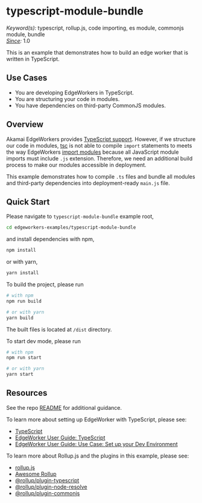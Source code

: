 # typescript-module-bundle

*Keyword(s):* typescript, rollup.js, code importing, es module, commonjs module, bundle<br>
*[Since](https://learn.akamai.com/en-us/webhelp/edgeworkers/edgeworkers-user-guide/GUID-14077BCA-0D9F-422C-8273-2F3E37339D5B.html):* 1.0

This is an example that demonstrates how to build an edge worker that is written in TypeScript.

## Use Cases

- You are developing EdgeWorkers in TypeScript.
- You are structuring your code in modules.
- You have dependencies on third-party CommonJS modules.

## Overview

Akamai EdgeWorkers provides [TypeScript support](https://learn.akamai.com/en-us/webhelp/edgeworkers/edgeworkers-user-guide/GUID-EFA9EC25-AF64-4552-9D4D-BFE5E9D82752.html). However, if we structure our code in modules, [tsc](https://www.typescriptlang.org/docs/handbook/compiler-options.html) is not able to compile `import` statements to meets the way EdgeWorkers [import modules](https://learn.akamai.com/en-us/webhelp/edgeworkers/edgeworkers-user-guide/GUID-19D21814-AB04-49C8-AC25-28CCC9CC2D47.html) because all JavaScript module imports must include `.js` extension. Therefore, we need an additional build process to make our modules accessible in deployment. 

This example demonstrates how to compile `.ts` files and bundle all modules and third-party dependencies into deployment-ready `main.js` file. 

## Quick Start

Please navigate to `typescript-module-bundle` example root,

```bash
cd edgeworkers-examples/typescript-module-bundle
```

and install dependencies with npm,

```bash
npm install
```

or with yarn,

```bash
yarn install
```

To build the project, please run

```bash
# with npm
npm run build

# or with yarn
yarn build
```

The built files is located at `/dist` directory.

To start dev mode, please run 

```bash
# with npm
npm run start

# or with yarn
yarn start
```

## Resources

See the repo [README](../../../../README.md#Resources) for additional guidance.

To learn more about setting up EdgeWorker with TypeScript, please see: 

- [TypeScript](https://www.typescriptlang.org/)
- [EdgeWorker User Guide: TypeScript](https://learn.akamai.com/en-us/webhelp/edgeworkers/edgeworkers-user-guide/GUID-EFA9EC25-AF64-4552-9D4D-BFE5E9D82752.html) 
- [EdgeWorker User Guide: Use Case: Set up your Dev Environment](https://learn.akamai.com/en-us/webhelp/edgeworkers/edgeworkers-user-guide/GUID-ECA2B985-1AE7-4B47-A128-97203D6929D5.html?hl=typescript) 

To learn more about Rollup.js and the plugins in this example, please see:

- [rollup.js](https://rollupjs.org/guide/en/)
- [Awesome Rollup](https://github.com/rollup/awesome)
- [@rollup/plugin-typescript](https://github.com/rollup/plugins/tree/master/packages/typescript)
- [@rollup/plugin-node-resolve](https://github.com/rollup/plugins/tree/master/packages/node-resolve)
- [@rollup/plugin-commonjs](https://github.com/rollup/plugins/tree/master/packages/commonjs)